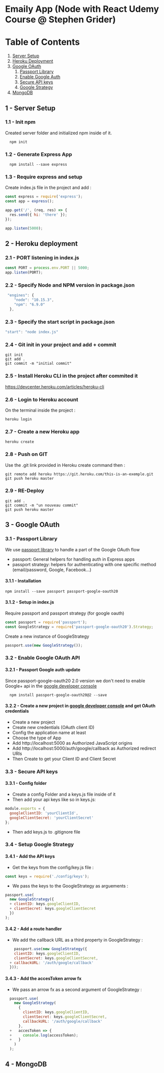 # Emaily App (Node with React Udemy Course @ Stephen Grider)

# Table of Contents

1. [Server Setup](#server-setup)
2. [Heroku Deployment](#heroku)
3. [Google OAuth](#google)
   1. [Passport Library](#passport)
   2. [Enable Google Auth](#enable-google)
   3. [Secure API keys](#secure-api)
   4. [Google Strategy](#google-strategy)
4. [MongoDB](#mongodb)

## 1 - Server Setup <a name="server-setup"></a>

### 1.1 - Init npm

Created server folder and initialized npm inside of it.

```
  npm init
```

### 1.2 - Generate Express App

```
  npm install --save express
```

### 1.3 - Require express and setup

Create index.js file in the project and add :

```js
const express = require('express');
const app = express();

app.get('/', (req, res) => {
  res.send({ hi: 'there' });
});

app.listen(5000);
```

## 2 - Heroku deployment <a name="heroku"></a>

### 2.1 - PORT listening in index.js

```js
const PORT = process.env.PORT || 5000;
app.listen(PORT);
```

### 2.2 - Specify Node and NPM version in package.json

```js
 "engines": {
    "node": "10.15.3",
    "npm": "6.9.0"
  },
```

### 2.3 - Specify the start script in package.json

```js
"start": "node index.js"
```

### 2.4 - Git init in your project and add + commit

```
git init
git add .
git commit -m "initial commit"
```

### 2.5 - Install Heroku CLI in the project after commited it

https://devcenter.heroku.com/articles/heroku-cli

### 2.6 - Login to Heroku account

On the terminal inside the project :

```
heroku login
```

### 2.7 - Create a new Heroku app

```
heroku create
```

### 2.8 - Push on GIT

Use the .git link provided in Heroku create command then :

```
git remote add heroku https://git.heroku.com/this-is-an-exemple.git
git push heroku master
```

### 2.9 - RE-Deploy

```
git add .
git commit -m "un nouveau commit"
git push heroku master
```

## 3 - Google OAuth <a name="google"></a>

### 3.1 - Passport Library <a name="passport"></a>

We use [passport library](http://www.passportjs.org/packages/) to handle a part of the Google OAuth flow <br>

- passport: General helpers for handling auth in Express apps
- passport strategy: helpers for authenticating with one specific method (email/password, Google, Facebook...)

#### 3.1.1 - Installation

```
npm install --save passport passport-google-oauth20
```

#### 3.1.2 - Setup in index.js

Require passport and passport strategy (for google oauth)

```js
const passport = require('passport');
const GoogleStrategy = require('passport-google-oauth20').Strategy;
```

Create a new instance of GoogleStrategy

```js
passport.use(new GoogleStrategy());
```

### 3.2 - Enable Google OAuth API <a name="enable-google"></a>

#### 3.2.1 - Passport Google auth update

Since passport-google-oauth20 2.0 version we don't need to enable Google+ api in the [google developer console](http://console.developers.google.com)

```
  npm install passport-google-oauth20@2 --save
```

#### 3.2.2 - Create a new project in [google developer console](http://console.developers.google.com) and get OAuth credentials

- Create a new project
- Create new credentials (OAuth client ID)
- Config the application name at least
- Choose the type of App
- Add http://localhost:5000 as Authorized JavaScript origins
- Add http://localhost:5000/auth/google/callback as Authorized redirect URIs
- Then Create to get your Client ID and Client Secret

### 3.3 - Secure API keys <a name="secure-api"></a>

#### 3.3.1 - Config folder

- Create a config Folder and a keys.js file inside of it
- Then add your api keys like so in keys.js:

```js
module.exports = {
  googleClientID: 'yourClientId',
  googleClientSecret: 'yourClientSecret'
};
```

- Then add keys.js to .gitignore file

### 3.4 - Setup Google Strategy <a name="google-strategy"></a>

#### 3.4.1 - Add the API keys

- Get the keys from the config/key.js file :

```js
const keys = require('./config/keys');
```

- We pass the keys to the GoogleStrategy as arguements :

```js
passport.use(
  new GoogleStrategy({
  + clientID: keys.googleClientID,
  + clientSecret: keys.googleClientSecret
  })
);
```

#### 3.4.2 - Add a route handler

- We add the callback URL as a third property in GoogleStrategy :

```js
    passport.use(new GoogleStrategy({
    clientID: keys.googleClientID,
    clientSecret: keys.googleClientSecret,
  + callbackURL: '/auth/google/callback'
  }));
```

#### 3.4.3 - Add the accesToken arrow fx

- We pass an arrow fx as a second argument of GoogleStrategy :

```js
  passport.use(
    new GoogleStrategy(
      {
        clientID: keys.googleClientID,
        clientSecret: keys.googleClientSecret,
        callbackURL: '/auth/google/callback'
      },
  +   accesToken => {
  +     console.log(accessToken);
  +   }
    )
  );
```

## 4 - MongoDB <a name="mongodb"></a>
